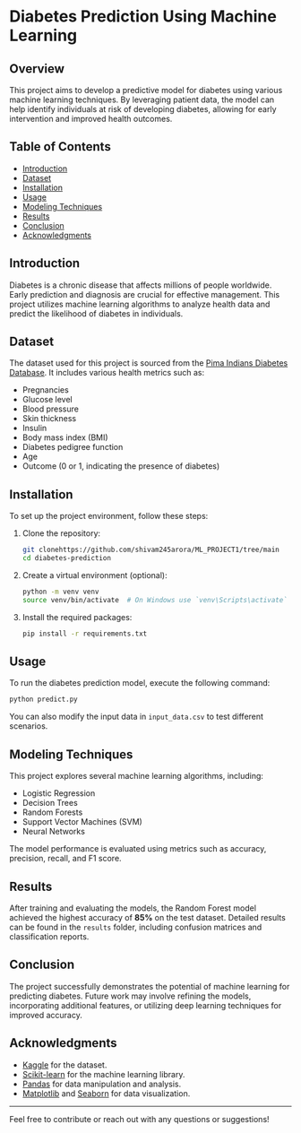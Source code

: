 # Diabetes Prediction Using Machine Learning

## Overview

This project aims to develop a predictive model for diabetes using various machine learning techniques. By leveraging patient data, the model can help identify individuals at risk of developing diabetes, allowing for early intervention and improved health outcomes.

## Table of Contents

- [Introduction](#introduction)
- [Dataset](#dataset)
- [Installation](#installation)
- [Usage](#usage)
- [Modeling Techniques](#modeling-techniques)
- [Results](#results)
- [Conclusion](#conclusion)
- [Acknowledgments](#acknowledgments)

## Introduction

Diabetes is a chronic disease that affects millions of people worldwide. Early prediction and diagnosis are crucial for effective management. This project utilizes machine learning algorithms to analyze health data and predict the likelihood of diabetes in individuals.

## Dataset

The dataset used for this project is sourced from the [Pima Indians Diabetes Database](https://www.kaggle.com/uciml/pima-indians-diabetes-database). It includes various health metrics such as:

- Pregnancies
- Glucose level
- Blood pressure
- Skin thickness
- Insulin
- Body mass index (BMI)
- Diabetes pedigree function
- Age
- Outcome (0 or 1, indicating the presence of diabetes)

## Installation

To set up the project environment, follow these steps:

1. Clone the repository:
   ```bash
   git clonehttps://github.com/shivam245arora/ML_PROJECT1/tree/main
   cd diabetes-prediction
   ```

2. Create a virtual environment (optional):
   ```bash
   python -m venv venv
   source venv/bin/activate  # On Windows use `venv\Scripts\activate`
   ```

3. Install the required packages:
   ```bash
   pip install -r requirements.txt
   ```

## Usage

To run the diabetes prediction model, execute the following command:

```bash
python predict.py
```

You can also modify the input data in `input_data.csv` to test different scenarios.

## Modeling Techniques

This project explores several machine learning algorithms, including:

- Logistic Regression
- Decision Trees
- Random Forests
- Support Vector Machines (SVM)
- Neural Networks

The model performance is evaluated using metrics such as accuracy, precision, recall, and F1 score.

## Results

After training and evaluating the models, the Random Forest model achieved the highest accuracy of **85%** on the test dataset. Detailed results can be found in the `results` folder, including confusion matrices and classification reports.

## Conclusion

The project successfully demonstrates the potential of machine learning for predicting diabetes. Future work may involve refining the models, incorporating additional features, or utilizing deep learning techniques for improved accuracy.



## Acknowledgments

- [Kaggle](https://www.kaggle.com) for the dataset.
- [Scikit-learn](https://scikit-learn.org/) for the machine learning library.
- [Pandas](https://pandas.pydata.org/) for data manipulation and analysis.
- [Matplotlib](https://matplotlib.org/) and [Seaborn](https://seaborn.pydata.org/) for data visualization.

---

Feel free to contribute or reach out with any questions or suggestions!
